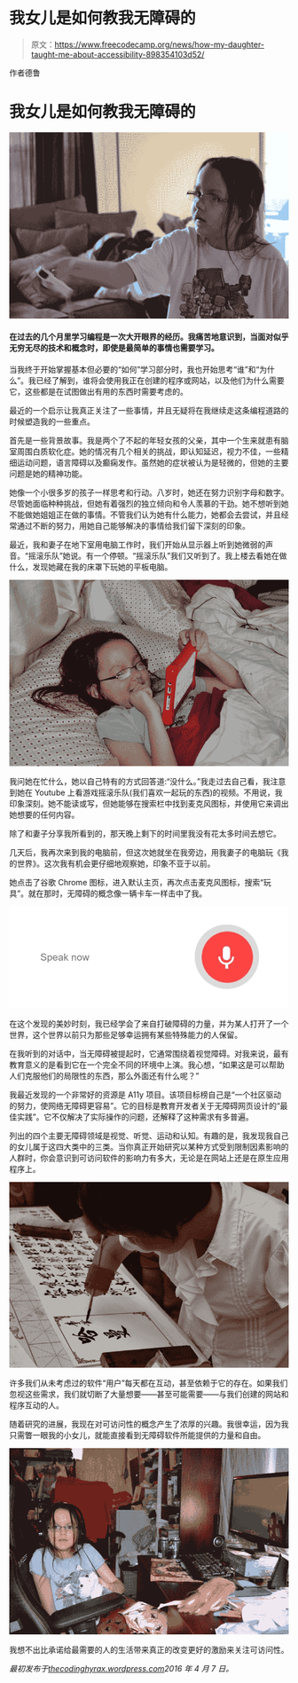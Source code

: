 # 我女儿是如何教我无障碍的

> 原文：<https://www.freecodecamp.org/news/how-my-daughter-taught-me-about-accessibility-898354103d52/>

作者德鲁

# 我女儿是如何教我无障碍的

![gs8S2VHF6Io4ISoyhmyEYqoiBWbvkCDCefGd](img/a15fdc0e304e68c9cd1049075125bf9e.png)

#### 在过去的几个月里学习编程是一次大开眼界的经历。我痛苦地意识到，当面对似乎无穷无尽的技术和概念时，即使是最简单的事情也需要学习。

当我终于开始掌握基本但必要的“如何”学习部分时，我也开始思考“谁”和“为什么”。我已经了解到，谁将会使用我正在创建的程序或网站，以及他们为什么需要它，这些都是在试图做出有用的东西时需要考虑的。

最近的一个启示让我真正关注了一些事情，并且无疑将在我继续走这条编程道路的时候塑造我的一些重点。

首先是一些背景故事。我是两个了不起的年轻女孩的父亲，其中一个生来就患有脑室周围白质软化症。她的情况有几个相关的挑战，即认知延迟，视力不佳，一些精细运动问题，语言障碍以及癫痫发作。虽然她的症状被认为是轻微的，但她的主要问题是她的精神功能。

她像一个小很多岁的孩子一样思考和行动。八岁时，她还在努力识别字母和数字。尽管她面临种种挑战，但她有着强烈的独立倾向和令人羡慕的干劲。她不想听到她不能做她姐姐正在做的事情。不管我们认为她有什么能力，她都会去尝试，并且经常通过不断的努力，用她自己能够解决的事情给我们留下深刻的印象。

最近，我和妻子在地下室用电脑工作时，我们开始从显示器上听到她微弱的声音。“摇滚乐队”她说。有一个停顿。“摇滚乐队”我们又听到了。我上楼去看她在做什么，发现她藏在我的床罩下玩她的平板电脑。

![Ry74wzhGFNeMdw8kmM35jlI7IjFuUoBM6gWg](img/5026b2e3e1a8d02576f9948a6e79eb96.png)

我问她在忙什么，她以自己特有的方式回答道:“没什么。”我走过去自己看，我注意到她在 Youtube 上看游戏摇滚乐队(我们喜欢一起玩的东西)的视频。不用说，我印象深刻。她不能读或写，但她能够在搜索栏中找到麦克风图标，并使用它来调出她想要的任何内容。

除了和妻子分享我所看到的，那天晚上剩下的时间里我没有花太多时间去想它。

几天后，我再次来到我的电脑前，但这次她就坐在我旁边，用我妻子的电脑玩《我的世界》。这次我有机会更仔细地观察她，印象不亚于以前。

她点击了谷歌 Chrome 图标，进入默认主页，再次点击麦克风图标，搜索“玩具”。就在那时，无障碍的概念像一辆卡车一样击中了我。

![lHXvk8wwsL2q1wqiWvQu31bh7Dzwme2aynm7](img/c21f6238280f677a5877574cd77cec37.png)

在这个发现的美妙时刻，我已经学会了来自打破障碍的力量，并为某人打开了一个世界，这个世界以前只为那些足够幸运拥有某些特殊能力的人保留。

在我听到的对话中，当无障碍被提起时，它通常围绕着视觉障碍。对我来说，最有教育意义的是看到它在一个完全不同的环境中上演。我心想，“如果这是可以帮助人们克服他们的局限性的东西，那么外面还有什么呢？”

我最近发现的一个非常好的资源是 A11y 项目。该项目标榜自己是“一个社区驱动的努力，使网络无障碍更容易”。它的目标是教育开发者关于无障碍网页设计的“最佳实践”。它不仅解决了实际操作的问题，还解释了这种需求有多普遍。

列出的四个主要无障碍领域是视觉、听觉、运动和认知。有趣的是，我发现我自己的女儿属于这四大类中的三类。当你真正开始研究以某种方式受到限制因素影响的人群时，你会意识到可访问软件的影响力有多大，无论是在网站上还是在原生应用程序上。

![panjW9GAGkE6IqvGlV7kNvsuFFWaI2pp-H4x](img/b3d0adebb37dafed556079b4493bfde1.png)

许多我们从未考虑过的软件“用户”每天都在互动，甚至依赖于它的存在。如果我们忽视这些需求，我们就切断了大量想要——甚至可能需要——与我们创建的网站和程序互动的人。

随着研究的进展，我现在对可访问性的概念产生了浓厚的兴趣。我很幸运，因为我只需瞥一眼我的小女儿，就能直接看到无障碍软件所能提供的力量和自由。

![IQdvWWer00rehBUwRi2JOT6RXl4b45LB2eWk](img/4bfde975448fc42f64a74b95e30d3536.png)

我想不出比承诺给最需要的人的生活带来真正的改变更好的激励来关注可访问性。

*最初发布于[thecodinghyrax.wordpress.com](https://thecodinghyrax.wordpress.com/2016/04/07/how-my-daughter-taught-me-about-accessability/)2016 年 4 月 7 日。*